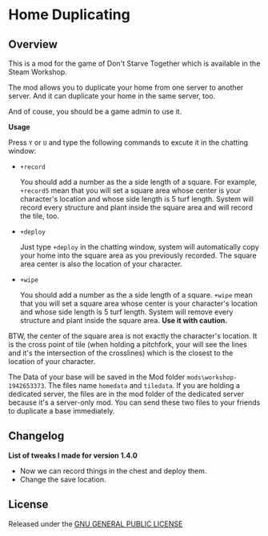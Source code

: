 # Home Duplicating

## Overview

This is a mod for the game of Don't Starve Together which is available in the Steam Workshop. 

The mod allows you to duplicate your home from one server to another server. And it can duplicate your home in the same server, too.

And of couse, you should be a game admin to use it.

**Usage**

Press `Y` or `U` and type the following commands to excute it in the chatting window:

- `+record`

    You should add a number as the a side length of a square. For example, `+record5` mean that you will set a square area whose center is your character's location and whose side length is 5 turf length. System will record every structure and plant inside the square area and will record the tile, too.

- `+deploy`

    Just type `+deploy` in the chatting window, system will automatically copy your home into the square area as you previously recorded. The square area center is also the location of your character.

- `+wipe`

    You should add a number as the a side length of a square. `+wipe` mean that you will set a square area whose center is your character's location and whose side length is 5 turf length. System will remove every structure and plant inside the square area. **Use it with caution.**

BTW, the center of the square area is not exactly the character's location. It is the cross point of tile (when holding a pitchfork, your will see the lines and it's the intersection of the crosslines) which is the closest to the location of your character.

The Data of your base will be saved in the Mod folder `mods\workshop-1942653373`. The files name `homedata` and `tiledata`. If you are holding a dedicated server, the files are in the mod folder of the dedicated server because it's a server-only mod. You can send these two files to your friends to duplicate a base immediately.

## Changelog

**List of tweaks I made for version 1.4.0**

- Now we can record things in the chest and deploy them.
- Change the save location.

## License

Released under the [GNU GENERAL PUBLIC LICENSE](https://www.gnu.org/licenses/gpl-3.0.en.html)
